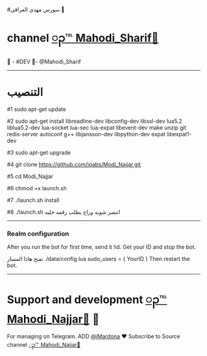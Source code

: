 #سورس مهدي العراقي  🔱
# channel [ၣ℡ Mahodi_Sharif🔵](https://telegram.me/Mahodi_Sharif)
👮 - #DEV 🏻-  @Mahodi_Sharif
* * *


# التنصيب
#1
sudo apt-get update

#2
sudo apt-get install libreadline-dev libconfig-dev libssl-dev lua5.2 liblua5.2-dev lua-socket lua-sec lua-expat libevent-dev make unzip git redis-server autoconf g++ libjansson-dev libpython-dev expat libexpat1-dev

#3
sudo apt-get upgrade

#4
git clone https://github.com/iqabs/Modi_Najjar.git

#5
cd Modi_Najjar

#6
chmod +x launch.sh

#7
./launch.sh install

#8
./launch.sh انتضر شويه وراح يطلب رقمه خليه
* * *

### Realm configuration

After you run the bot for first time, send it !id. Get your ID and stop the bot.

تفتح هاذا المسار ./data/config.lua 
  sudo_users = {
    YourID
  }
Then restart the bot.
* * *

# Support and development [ၣ℡ Mahodi_Najjar🔵](https://telegram.me/Mahodi_Najjar) 🐾

For managing on Telegram.
ADD [@iMardona](https://telegram.me/iMardona) ❤️
Subscribe to Source channel [ၣ℡ Mahodi_Najjar🔵](https://telegram.me/Mahodi_Najjar) 
